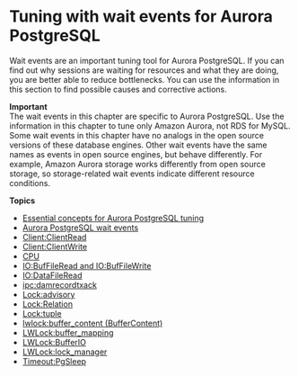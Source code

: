 # Tuning with wait events for Aurora PostgreSQL<a name="AuroraPostgreSQL.Tuning"></a>

Wait events are an important tuning tool for Aurora PostgreSQL\. If you can find out why sessions are waiting for resources and what they are doing, you are better able to reduce bottlenecks\. You can use the information in this section to find possible causes and corrective actions\.

**Important**  
The wait events in this chapter are specific to Aurora PostgreSQL\. Use the information in this chapter to tune only Amazon Aurora, not RDS for MySQL\.   
Some wait events in this chapter have no analogs in the open source versions of these database engines\. Other wait events have the same names as events in open source engines, but behave differently\. For example, Amazon Aurora storage works differently from open source storage, so storage\-related wait events indicate different resource conditions\.

**Topics**
+ [Essential concepts for Aurora PostgreSQL tuning](AuroraPostgreSQL.Tuning.concepts.md)
+ [Aurora PostgreSQL wait events](AuroraPostgreSQL.Tuning.concepts.summary.md)
+ [Client:ClientRead](apg-waits.clientread.md)
+ [Client:ClientWrite](apg-waits.clientwrite.md)
+ [CPU](apg-waits.cpu.md)
+ [IO:BufFileRead and IO:BufFileWrite](apg-waits.iobuffile.md)
+ [IO:DataFileRead](apg-waits.iodatafileread.md)
+ [ipc:damrecordtxack](apg-waits.ipcdamrecordtxac.md)
+ [Lock:advisory](apg-waits.lockadvisory.md)
+ [Lock:Relation](apg-waits.lockrelation.md)
+ [Lock:tuple](apg-waits.locktuple.md)
+ [lwlock:buffer\_content \(BufferContent\)](apg-waits.lockbuffercontent.md)
+ [LWLock:buffer\_mapping](apg-waits.lwl-buffer-mapping.md)
+ [LWLock:BufferIO](apg-waits.lwlockbufferio.md)
+ [LWLock:lock\_manager](apg-waits.lw-lock-manager.md)
+ [Timeout:PgSleep](apg-waits.timeoutpgsleep.md)